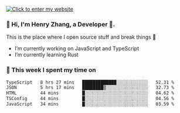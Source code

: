 [![Click to enter my website](https://github.com/zh30/zh30/assets/7930156/6ddf6875-8812-4d7d-bf56-316808426248)](https://zhanghe.dev) 

### 👋 Hi, I'm Henry Zhang, a Developer 🚀.

This is the place where I open source stuff and break things :rofl:

- I’m currently working on JavaScript and TypeScript
- I’m currently learning Rust

### 💪 This week I spent my time on

<!--START_SECTION:waka-->

```txt
TypeScript   8 hrs 27 mins   █████████████░░░░░░░░░░░░   52.31 %
JSON         5 hrs 17 mins   ████████▒░░░░░░░░░░░░░░░░   32.73 %
HTML         44 mins         █░░░░░░░░░░░░░░░░░░░░░░░░   04.62 %
TSConfig     44 mins         █░░░░░░░░░░░░░░░░░░░░░░░░   04.56 %
JavaScript   34 mins         █░░░░░░░░░░░░░░░░░░░░░░░░   03.59 %
```

<!--END_SECTION:waka-->
